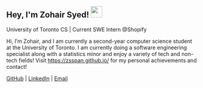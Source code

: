<h2> Hey, I'm Zohair Syed! <img src="https://images-wixmp-ed30a86b8c4ca887773594c2.wixmp.com/f/90c26696-399c-470d-9da3-6c120cb823f3/dhiwmz4-371921de-d3ef-4119-b0c8-eb19499132de.gif?token=eyJ0eXAiOiJKV1QiLCJhbGciOiJIUzI1NiJ9.eyJzdWIiOiJ1cm46YXBwOjdlMGQxODg5ODIyNjQzNzNhNWYwZDQxNWVhMGQyNmUwIiwiaXNzIjoidXJuOmFwcDo3ZTBkMTg4OTgyMjY0MzczYTVmMGQ0MTVlYTBkMjZlMCIsIm9iaiI6W1t7InBhdGgiOiJcL2ZcLzkwYzI2Njk2LTM5OWMtNDcwZC05ZGEzLTZjMTIwY2I4MjNmM1wvZGhpd216NC0zNzE5MjFkZS1kM2VmLTQxMTktYjBjOC1lYjE5NDk5MTMyZGUuZ2lmIn1dXSwiYXVkIjpbInVybjpzZXJ2aWNlOmZpbGUuZG93bmxvYWQiXX0.-YhL2-X76TiaV4hEpr_1U_4Lvyi617ubiOtwid9fHhI" width="30"></h2>

University of Toronto CS | Current SWE Intern @Shopify

Hi, I’m Zohair, and I am currently a second-year computer science student at the University of Toronto. I am currently doing a software engineering specialist along with a statistics minor and enjoy a variety of tech and non-tech fields! Visit https://zsspan.github.io/ for my personal achievements and contact!


<p>
  <a href="https://github.com/zsspan">GitHub</a> |
  <a href="https://www.linkedin.com/in/zohairsyed">LinkedIn</a> |
  <a href="mailto:zohairr.syed@mail.utoronto.ca">Email</a>
</p>


<!--
![Top Languages](https://github-readme-stats.vercel.app/api/top-langs/?username=zsspan&theme=dark&langs_count=10&layout=compact&hide=mako)
-->
